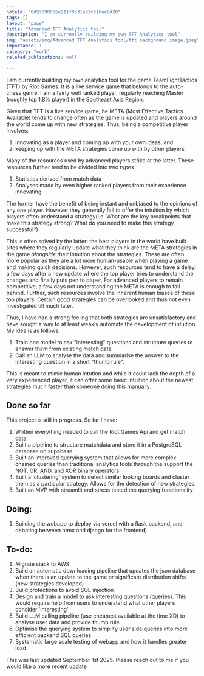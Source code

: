 ```yaml
---
noteId: "0d93890086e911f0b31a93c616ae8d20"
tags: []
layout: "page"
title: "Advanced TFT Analytics tool"
description: "I am currently building my own TFT Analytics tool"
img: "assets/img/Advanced TFT Analytics tool/tft background image.jpeg"
importance: 1
category: "work"
related_publications: null

---
```


I am currently building my own analytics tool for the game TeamFightTactics (TFT) by Riot Games. It is a live service game that belongs to the auto-chess genre. I am a fairly well ranked player, regularly reaching Master (roughly top 1.8% player) in the Southeast Asia Region. 

Given that TFT is a live service game, he META (Most Effective Tactics Available) tends to change often as the game is updated and players around the world come up with new strategies. Thus, being a competitive player involves:

1. innovating as a player and coming up with your own ideas, and
2. keeping up with the META strategies come up with by other players

Many of the resources used by advanced players strike at the latter. These resources further tend to be divided into two types

1. Statistics derived from match data
2. Analyses made by even higher ranked players from their experience innovating

The former have the benefit of being instant and unbiased to the opinions of any one player. However they generally fail to offer the intuition by which players often understand a strategy(i.e. What are the key breakpoints that make this strategy strong? What do you need to make this strategy successful?)

This is often solved by the latter: the best players in the world have built sites where they regularly update what they think are the META strategies in the game *alongside* their intuition about the strategies. These are often more popular as they are a lot more human-usable when playing a game and making quick decisions. However, such resources tend to have a delay: a few days after a new update where the top player tries to understand the changes and finally puts pen to paper. For advanced players to remain competitive, a few days not understanding the META is enough to fall behind. Further, such resources involve the inherent human biases of these top players. Certain good strategies can be overlooked and thus not even investigated till much later.

Thus, I have had a strong feeling that both strategies are unsatisfactory and have sought a way to at least weakly automate the development of intuition. My idea is as follows:

1. Train one model to ask "interesting" questions and structure queries to answer them from existing match data
2. Call an LLM to analyse the data and summarise the answer to the interesting question in a short "thumb rule".

This is meant to mimic human intution and while it could lack the depth of a very experienced player, it can offer some basic intuition about the newest strategies much faster than someone doing this manually.

## Done so far

This project is still in progress. So far I have:

1. Written everything needed to call the Riot Games Api and get match data
2. Built a pipeline to structure matchdata and store it in a PostgreSQL database on supabase
3. Built an improved querying system that allows for more complex chained queries than traditional analytics tools through the support the NOT, OR, AND, and XOR binary operators
4. Built a 'clustering' system to detect similar looking boards and cluster them as a particular strategy. Allows for the detection of new strategies. 
5. Built an MVP with streamlit and stress tested the querying functionality

## Doing:

1. Building the webapp to deploy via vercel with a flask backend, and debating between htmx and django for the frontend)


## To-do:

1. Migrate stack to AWS
2. Build an automatic downloading pipeline that updates the json database when there is an update to the game or significant distribution shifts (new strategies developed)
3. Build protections to avoid SQL injection
4. Design and train a model to ask interesting questions (queries). This would require help from users to understand what other players consider 'interesting'
5. Build LLM calling pipeline (use cheapest available at the time XD) to analyse user data and provide thumb rule
6. Optimise the querying system to simplify user side queries into more efficient backend SQL queries
7. Systematic large scale testing of webapp and how it handles greater load


This was last updated September 1st 2025. Please reach out to me if you would like a more recent update